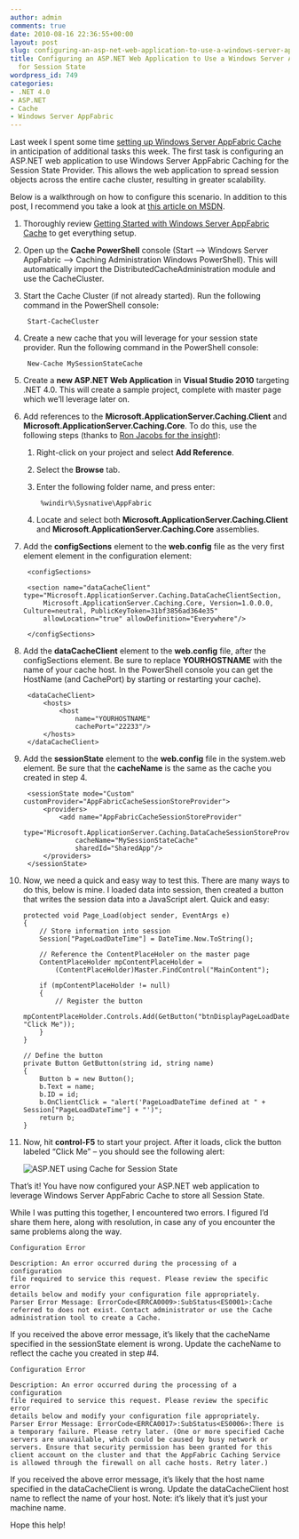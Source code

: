 ```yaml
---
author: admin
comments: true
date: 2010-08-16 22:36:55+00:00
layout: post
slug: configuring-an-asp-net-web-application-to-use-a-windows-server-appfabric-cache-for-session-state
title: Configuring an ASP.NET Web Application to Use a Windows Server AppFabric Cache
  for Session State
wordpress_id: 749
categories:
- .NET 4.0
- ASP.NET
- Cache
- Windows Server AppFabric
---
```


Last week I spent some time [setting up Windows Server AppFabric Cache](http://www.wadewegner.com/2010/08/getting-started-with-windows-server-appfabric-cache/) in anticipation of additional tasks this week. The first task is configuring an ASP.NET web application to use Windows Server AppFabric Caching for the Session State Provider. This allows the web application to spread session objects across the entire cache cluster, resulting in greater scalability.

Below is a walkthrough on how to configure this scenario. In addition to this post, I recommend you take a look at [this article on MSDN](http://msdn.microsoft.com/en-us/library/ee790859.aspx).

1. Thoroughly review [Getting Started with Windows Server AppFabric Cache](http://www.wadewegner.com/2010/08/getting-started-with-windows-server-appfabric-cache/) to get everything setup.  
2. Open up the **Cache PowerShell** console (Start –> Windows Server AppFabric –> Caching Administration Windows PowerShell). This will automatically import the DistributedCacheAdministration module and use the CacheCluster.  
3. Start the Cache Cluster (if not already started). Run the following command in the PowerShell console:   

    
    	Start-CacheCluster

4. Create a new cache that you will leverage for your session state provider. Run the following command in the PowerShell console: 

    	New-Cache MySessionStateCache

5. Create a **new ASP.NET Web Application** in **Visual Studio 2010** targeting .NET 4.0. This will create a sample project, complete with master page which we’ll leverage later on. 

6. Add references to the **Microsoft.ApplicationServer.Caching.Client** and **Microsoft.ApplicationServer.Caching.Core**. To do this, use the following steps (thanks to [Ron Jacobs for the insight](http://blogs.msdn.com/b/rjacobs/archive/2010/03/04/how-to-add-a-reference-to-microsoft-applicationserver-caching-client.aspx)): 


    1. Right-click on your project and select **Add Reference**. 

    2. Select the **Browse** tab. 

    3. Enter the following folder name, and press enter: 

    
    		%windir%\Sysnative\AppFabric

    4. Locate and select both **Microsoft.ApplicationServer.Caching.Client** and **Microsoft.ApplicationServer.Caching.Core** assemblies. 

7. Add the **configSections** element to the **web.config** file as the very first element element in the configuration element: 

		<configSections>
		
		<section name="dataCacheClient" type="Microsoft.ApplicationServer.Caching.DataCacheClientSection, 
			Microsoft.ApplicationServer.Caching.Core, Version=1.0.0.0, Culture=neutral, PublicKeyToken=31bf3856ad364e35" 
			allowLocation="true" allowDefinition="Everywhere"/>
		
		</configSections>

8. Add the **dataCacheClient** element to the **web.config** file, after the configSections element. Be sure to replace **YOURHOSTNAME** with the name of your cache host. In the PowerShell console you can get the HostName (and CachePort) by starting or restarting your cache). 

	    <dataCacheClient>
			<hosts>
				<host
					name="YOURHOSTNAME"
					cachePort="22233"/>
			</hosts>
		</dataCacheClient>

9. Add the **sessionState** element to the **web.config** file in the system.web element. Be sure that the **cacheName** is the same as the cache you created in step 4. 

	    <sessionState mode="Custom" customProvider="AppFabricCacheSessionStoreProvider">
			<providers>
				<add name="AppFabricCacheSessionStoreProvider"
					type="Microsoft.ApplicationServer.Caching.DataCacheSessionStoreProvider"
					cacheName="MySessionStateCache"
					sharedId="SharedApp"/>
			</providers>
		</sessionState>

10. Now, we need a quick and easy way to test this. There are many ways to do this, below is mine. I loaded data into session, then created a button that writes the session data into a JavaScript alert. Quick and easy: 

		protected void Page_Load(object sender, EventArgs e)
		{
			// Store information into session
			Session["PageLoadDateTime"] = DateTime.Now.ToString();

			// Reference the ContentPlaceHoler on the master page
			ContentPlaceHolder mpContentPlaceHolder =
				(ContentPlaceHolder)Master.FindControl("MainContent");

			if (mpContentPlaceHolder != null)
			{
				// Register the button
				mpContentPlaceHolder.Controls.Add(GetButton("btnDisplayPageLoadDateTime", "Click Me"));
			}
		}
			
		// Define the button
		private Button GetButton(string id, string name)
		{
			Button b = new Button();
			b.Text = name;
			b.ID = id;
			b.OnClientClick = "alert('PageLoadDateTime defined at " + Session["PageLoadDateTime"] + "')";
			return b;
		}

11. Now, hit **control-F5** to start your project. After it loads, click the button labeled “Click Me” – you should see the following alert:
  
	![ASP.NET using Cache for Session State](https://wadewegner.blob.core.windows.net/wordpress/2010/08/image9.png)

That’s it! You have now configured your ASP.NET web application to leverage Windows Server AppFabric Cache to store all Session State.

While I was putting this together, I encountered two errors. I figured I’d share them here, along with resolution, in case any of you encounter the same problems along the way.

    Configuration Error

    Description: An error occurred during the processing of a configuration
    file required to service this request. Please review the specific error
    details below and modify your configuration file appropriately.
    Parser Error Message: ErrorCode<ERRCA0009>:SubStatus<ES0001>:Cache
    referred to does not exist. Contact administrator or use the Cache
    administration tool to create a Cache.
  
If you received the above error message, it’s likely that the cacheName specified in the sessionState element is wrong. Update the cacheName to reflect the cache you created in step #4.

    Configuration Error
    
    Description: An error occurred during the processing of a configuration
    file required to service this request. Please review the specific error
    details below and modify your configuration file appropriately.
    Parser Error Message: ErrorCode<ERRCA0017>:SubStatus<ES0006>:There is
    a temporary failure. Please retry later. (One or more specified Cache
    servers are unavailable, which could be caused by busy network or
    servers. Ensure that security permission has been granted for this
    client account on the cluster and that the AppFabric Caching Service
    is allowed through the firewall on all cache hosts. Retry later.)
  
If you received the above error message, it’s likely that the host name specified in the dataCacheClient is wrong. Update the dataCacheClient host name to reflect the name of your host. Note: it’s likely that it’s just your machine name.

Hope this help!